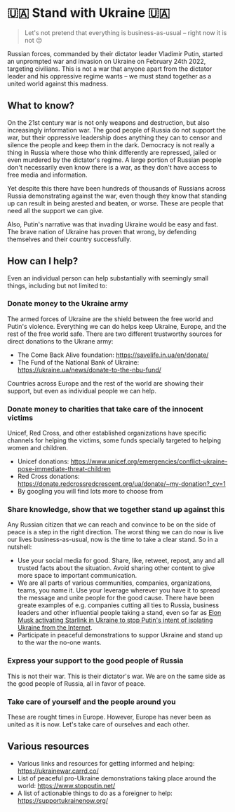 # 🇺🇦 Stand with Ukraine 🇺🇦

> Let's not pretend that everything is business-as-usual – right now it is not 😔

Russian forces, commanded by their dictator leader Vladimir Putin, started an unprompted war and invasion on Ukraine on February 24th 2022, targeting civilians. This is not a war that anyone apart from the dictator leader and his oppressive regime wants – we must stand together as a united world against this madness.

## What to know?

On the 21st century war is not only weapons and destruction, but also increasingly information war. The good people of Russia do not support the war, but their oppressive leadership does anything they can to censor and silence the people and keep them in the dark. Democracy is not really a thing in Russia where those who think differently are repressed, jailed or even murdered by the dictator's regime. A large portion of Russian people don't necessarily even know there is a war, as they don't have access to free media and information.

Yet despite this there have been hundreds of thousands of Russians across Russia demonstrating against the war, even though they know that standing up can result in being arested and beaten, or worse. These are people that need all the support we can give.

Also, Putin's narrative was that invading Ukraine would be easy and fast. The brave nation of Ukraine has proven that wrong, by defending themselves and their country successfully.

## How can I help?

Even an individual person can help substantially with seemingly small things, including but not limited to:

### Donate money to the Ukraine army

The armed forces of Ukraine are the shield between the free world and Putin's violence. Everything we can do helps keep Ukraine, Europe, and the rest of the free world safe. There are two different trustworthy sources for direct donations to the Ukrane army:

* The Come Back Alive foundation: https://savelife.in.ua/en/donate/
* The Fund of the National Bank of Ukraine: https://ukraine.ua/news/donate-to-the-nbu-fund/

Countries across Europe and the rest of the world are showing their support, but even as individual people we can help.

### Donate money to charities that take care of the innocent victims

Unicef, Red Cross, and other established organizations have specific channels for helping the victims, some funds specially targeted to helping women and children.

* Unicef donations: https://www.unicef.org/emergencies/conflict-ukraine-pose-immediate-threat-children
* Red Cross donations: https://donate.redcrossredcrescent.org/ua/donate/~my-donation?_cv=1
* By googling you will find lots more to choose from

### Share knowledge, show that we together stand up against this

Any Russian citizen that we can reach and convince to be on the side of peace is a step in the right direction. The worst thing we can do now is live our lives business-as-usual, now is the time to take a clear stand. So in a nutshell:

* Use your social media for good. Share, like, retweet, repost, any and all trusted facts about the situation. Avoid sharing other content to give more space to important communication.
* We are all parts of various communities, companies, organizations, teams, you name it. Use your leverage wherever you have it to spread the message and unite people for the good cause. There have been greate examples of e.g. companies cutting all ties to Russia, business leaders and other influential people taking a stand, even so far as [Elon Musk activating Starlink in Ukraine to stop Putin's intent of isolating Ukraine from the Internet](https://twitter.com/FedorovMykhailo/status/1497543633293266944?s=20&t=2s4MsspUqLKM_zJqmlGADA).
* Participate in peaceful demonstrations to suppor Ukraine and stand up to the war the no-one wants.

### Express your support to the good people of Russia

This is not their war. This is their dictator's war. We are on the same side as the good people of Russia, all in favor of peace.

### Take care of yourself and the people around you

These are rought times in Europe. However, Europe has never been as united as it is now. Let's take care of ourselves and each other.

## Various resources

* Various links and resources for getting informed and helping: https://ukrainewar.carrd.co/
* List of peaceful pro-Ukraine demonstrations taking place around the world: https://www.stopputin.net/
* A list of actionable things to do as a foreigner to help: https://supportukrainenow.org/

